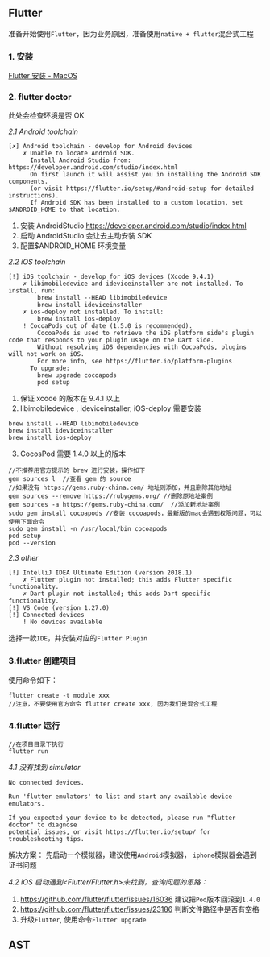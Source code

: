 ## Flutter

准备开始使用`Flutter`，因为业务原因，准备使用`native + flutter`混合式工程

### 1. 安装

[Flutter 安装 - MacOS](https://flutter.io/docs/get-started/install/macos)

### 2. flutter doctor

此处会检查环境是否 OK

_2.1 Android toolchain_

```
[✗] Android toolchain - develop for Android devices
    ✗ Unable to locate Android SDK.
      Install Android Studio from: https://developer.android.com/studio/index.html
      On first launch it will assist you in installing the Android SDK components.
      (or visit https://flutter.io/setup/#android-setup for detailed instructions).
      If Android SDK has been installed to a custom location, set $ANDROID_HOME to that location.
```

1. 安装 AndroidStudio https://developer.android.com/studio/index.html
2. 启动 AndroidStudio 会让去主动安装 SDK
3. 配置\$ANDROID_HOME 环境变量

_2.2 iOS toolchain_

```
[!] iOS toolchain - develop for iOS devices (Xcode 9.4.1)
    ✗ libimobiledevice and ideviceinstaller are not installed. To install, run:
        brew install --HEAD libimobiledevice
        brew install ideviceinstaller
    ✗ ios-deploy not installed. To install:
        brew install ios-deploy
    ! CocoaPods out of date (1.5.0 is recommended).
        CocoaPods is used to retrieve the iOS platform side's plugin code that responds to your plugin usage on the Dart side.
        Without resolving iOS dependencies with CocoaPods, plugins will not work on iOS.
        For more info, see https://flutter.io/platform-plugins
      To upgrade:
        brew upgrade cocoapods
        pod setup
```

1. 保证 xcode 的版本在 9.4.1 以上
2. libimobiledevice , ideviceinstaller, iOS-deploy 需要安装

```
brew install --HEAD libimobiledevice
brew install ideviceinstaller
brew install ios-deploy
```

3. CocosPod 需要 1.4.0 以上的版本

```
//不推荐用官方提示的 brew 进行安装，操作如下
gem sources l  //查看 gem 的 source
//如果没有 https://gems.ruby-china.com/ 地址则添加，并且删除其他地址
gem sources --remove https://rubygems.org/ //删除原地址案例
gem sources -a https://gems.ruby-china.com/  //添加新地址案例
sudo gem install cocoapods //安装 cocoapods，最新版的mac会遇到权限问题，可以使用下面命令
sudo gem install -n /usr/local/bin cocoapods
pod setup
pod --version
```

_2.3 other_

```
[!] IntelliJ IDEA Ultimate Edition (version 2018.1)
    ✗ Flutter plugin not installed; this adds Flutter specific functionality.
    ✗ Dart plugin not installed; this adds Dart specific functionality.
[!] VS Code (version 1.27.0)
[!] Connected devices
    ! No devices available
```

选择一款`IDE`，并安装对应的`Flutter Plugin`

### 3.flutter 创建项目

使用命令如下：

```
flutter create -t module xxx
//注意，不要使用官方命令 flutter create xxx, 因为我们是混合式工程
```

### 4.flutter 运行

```
//在项目目录下执行
flutter run
```

_4.1 没有找到 simulator_

```
No connected devices.

Run 'flutter emulators' to list and start any available device emulators.

If you expected your device to be detected, please run "flutter doctor" to diagnose
potential issues, or visit https://flutter.io/setup/ for troubleshooting tips.

```

解决方案：
先启动一个模拟器，建议使用`Android`模拟器， `iphone`模拟器会遇到证书问题

_4.2 iOS 启动遇到<Flutter/Flutter.h>未找到，查询问题的思路：_

1. https://github.com/flutter/flutter/issues/16036 建议把`Pod`版本回滚到`1.4.0`
2. https://github.com/flutter/flutter/issues/23186 判断文件路径中是否有空格
3. 升级`Flutter`, 使用命令`Flutter upgrade`

## AST
